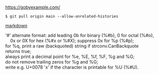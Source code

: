 https://gobyexample.com/

```
$ git pull origin main --allow-unrelated-histories
```

[markdown](https://www.markdownguide.org/basic-syntax/)

'#' alternate format: add leading 0b for binary (%#b), 0 for octal (%#o),<br>
&nbsp;&nbsp;&nbsp;&nbsp;0x or 0X for hex (%#x or %#X); suppress 0x for %p (%#p);<br>
	for %q, print a raw (backquoted) string if strconv.CanBackquote<br>
	returns true;<br>
	always print a decimal point for %e, %E, %f, %F, %g and %G;<br>
	do not remove trailing zeros for %g and %G;<br>
	write e.g. U+0078 'x' if the character is printable for %U (%#U).
